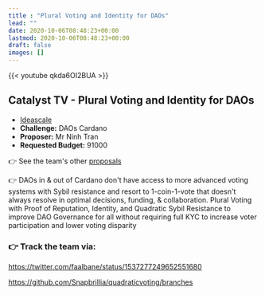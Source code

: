 ```yaml
---
title : "Plural Voting and Identity for DAOs"
lead: ""
date: 2020-10-06T08:48:23+00:00
lastmod: 2020-10-06T08:48:23+00:00
draft: false
images: []
---
```


{{<  youtube qkda6OI2BUA >}}

## Catalyst TV - Plural Voting and Identity for DAOs

- [Ideascale](https://cardano.ideascale.com/c/idea/413998)
- **Challenge:** DAOs Cardano
- **Proposer:** Mr Ninh Tran
- **Requested Budget:** 91000

👉  See the team's other [proposals](https://linktr.ee/votesnapbrillia)

👉  DAOs in & out of Cardano don't have access to more advanced voting systems with Sybil resistance and resort to 1-coin-1-vote that doesn't always resolve in optimal decisions, funding, & collaboration. Plural Voting with Proof of Reputation, Identity, and Quadratic Sybil Resistance to improve DAO Governance for all without requiring full KYC to increase voter participation and lower voting disparity

### 👉  Track the team via:

<https://twitter.com/faalbane/status/1537277249652551680>

<https://github.com/Snapbrillia/quadraticvoting/branches>